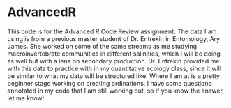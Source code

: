 # AdvancedR
This code is for the Advanced R Code Review assignment. The data I am using is from a previous master student of Dr. Entrekin in Entomology, Ary James. 
She worked on some of the same streams as me studying macroinvertebrate communities in different salinities, which I will be doing as well but with a lens on secondary production.
Dr. Entrekin provided me with this data to practice with in my quantitative ecology class, since it will be similar to what my data will be structured like.
Where I am at is a pretty beginner stage working on creating ordinations. I have some questions annotated in my code that I am still working out, so if you know the answer, let me know!

